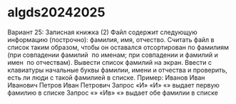 # algds20242025
Вариант 25: Записная книжка (2)
Файл содержит следующую информацию (построчно): фамилия, имя, отчество. Считать файл в список
таким образом, чтобы он оставался отсортирован по фамилиям (при совпадении фамилий ­ по именам;
при совпадении и фамилий и имен ­ по отчествам). Вывести список фамилий на экран. Ввести с
клавиатуры начальные буквы фамилии, имени и отчества и проверить, есть ли люди с такой фамилией в
списке. Пример:
Иванов Иван Иванович
Петров Иван Петрович
Запрос «И» «И» «» выдает первую фамилию в списке
Запрос «» «Ив» «» выдает обе фамилии в списке

